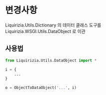 # 변경사항

Liquirizia.Utils.Dictionary 의 데이터 클래스 도구를 Liquirizia.WSGI.Utils.DataObject 로 이관

## 사용법

```python
from Liquirizia.Utils.DataObject import *

i = {
	...
}

o = ObjectToDataObject('...', i)
```
